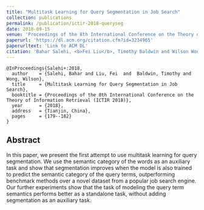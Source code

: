 ```yaml
---
title: "Multitask Learning for Query Segmentation in Job Search"
collection: publications
permalink: /publication/ictir-2018-queryseg
date: 2018-09-15
venue: 'Proceedings of the 8th International Conference on the Theory of Information Retrieval (ICTIR 2018)'
paperurl: 'https://dl.acm.org/citation.cfm?id=3234965'
paperurltext: 'Link to ACM DL'
citation: 'Bahar Salehi, <b>Fei Liu</b>, Timothy Baldwin and Wilson Wong (2018) <a href="http://liufly.github.io/files/papers/ictir-2018-queryseg.pdf"><u>Multitask Learning for Query Segmentation in Job Search</u></a>, In <i>Proceedings of the 8th International Conference on the Theory of Information Retrieval (ICTIR 2018)</i>, Tianjin, China, pp. 179-182. <strong style="color: red;">Best Poster Award</strong>'
---
```


```
@InProceedings{Salehi+:2018,
  author    = {Salehi, Bahar and Liu, Fei  and  Baldwin, Timothy and Wong, Wilson},
  title     = {Multitask Learning for Query Segmentation in Job Search},
  booktitle = {Proceedings of the 8th International Conference on the Theory of Information Retrieval (ICTIR 2018)},
  year      = {2018},
  address   = {Tianjin, China},
  pages     = {179--182}
}
```

## Abstract
In this paper, we present the first attempt to use multitask learning for query segmentation. We use the semantic category of the words as an auxiliary task and show that segmentation improves when the model is also trained to predict the semantic category of the query terms, outperforming benchmark methods over a novel dataset from a popular job search engine. Our further experiments show that the task of modeling the query term semantics performs better as a standalone task, without adding segmentation as an auxiliary task. 